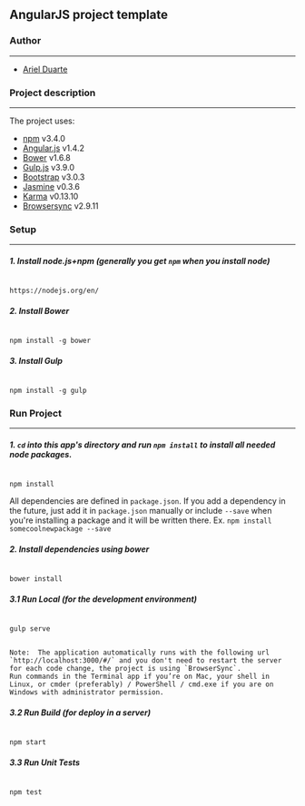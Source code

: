 ## AngularJS project template



### Author
--------------------------------------

- [Ariel Duarte](https://github.com/iarielduarte)


### Project description
--------------------------------------

The project uses:

- [npm](https://www.npmjs.com/) v3.4.0
- [Angular.js](https://angularjs.org/) v1.4.2
- [Bower](http://bower.io/) v1.6.8
- [Gulp.js](http://gulpjs.com/) v3.9.0
- [Bootstrap](http://getbootstrap.com/getting-started/) v3.0.3
- [Jasmine](http://jasmine.github.io/2.0/boot.html) v0.3.6
- [Karma](https://karma-runner.github.io/0.13/index.html) v0.13.10
- [Browsersync](https://www.browsersync.io/) v2.9.11

### Setup
--------------------------------------

##### 1. Install node.js+npm (generally you get `npm` when you install node)

```

https://nodejs.org/en/
```

##### 2. Install Bower

```

npm install -g bower
```

##### 3. Install Gulp

```

npm install -g gulp
```

### Run Project
--------------------------------------

##### 1. `cd` into this app's directory and run `npm install` to install all needed node packages.

```

npm install
```

All dependencies are defined in `package.json`. If you add a dependency in the future, just add it in `package.json` manually or include `--save` when you're installing a package and it will be written there. Ex. `npm install somecoolnewpackage --save`

##### 2. Install dependencies using bower

```

bower install
```


##### 3.1 Run Local (for the development environment)

```

gulp serve
```

```

Note:  The application automatically runs with the following url `http://localhost:3000/#/` and you don't need to restart the server for each code change, the project is using `BrowserSync`.
Run commands in the Terminal app if you’re on Mac, your shell in Linux, or cmder (preferably) / PowerShell / cmd.exe if you are on Windows with administrator permission.
```

##### 3.2 Run Build (for deploy in a server)

```

npm start
```

##### 3.3 Run Unit Tests

```

npm test
```

